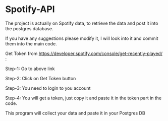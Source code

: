 # Spotify-API

The project is actually on Spotify data, to retrieve the data and post it into the postgres database.

If you have any suggestions please modify it, I will look into it and commit them into the main code.


Get Token from https://developer.spotify.com/console/get-recently-played/ :

Step-1: Go to above link

Step-2: Click on Get Token button

Step-3: You need to login to you account

Step-4: You will get a token, just copy it and paste it in the token part in the code.

This program will collect your data and paste it in your Postgres DB
